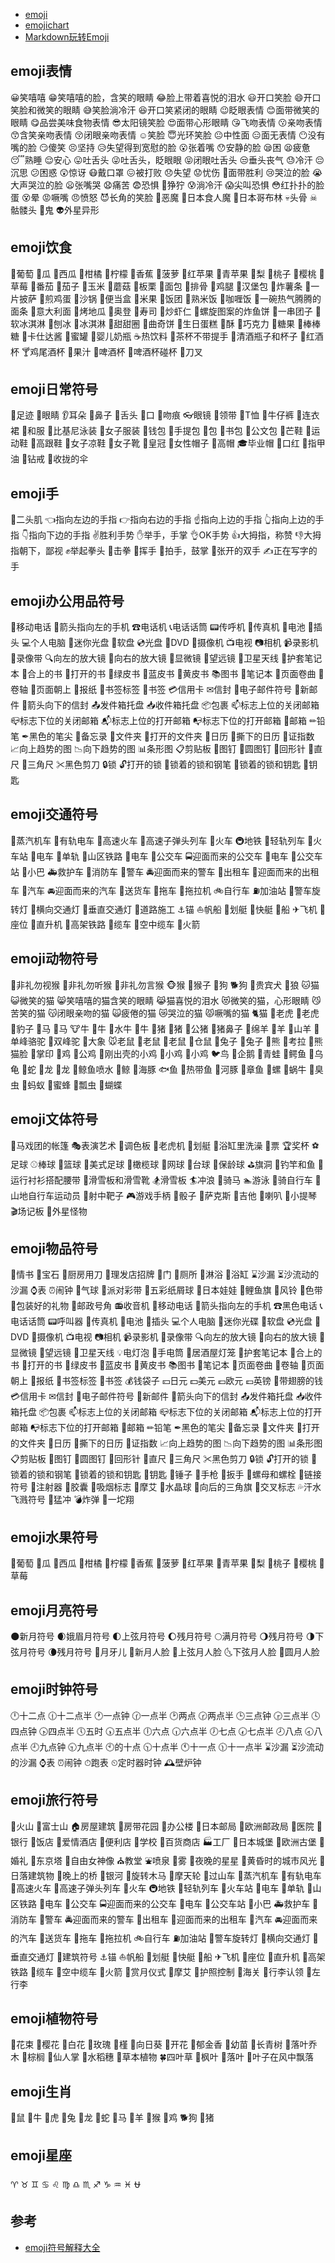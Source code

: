 + [emoji](http://emojihomepage.com)
+ [emojichart](https://www.webpagefx.com/tools/emoji-cheat-sheet/)
+ [Markdown玩转Emoji](https://www.jianshu.com/p/e66c9a26a5d5)

## emoji表情
😀笑嘻嘻
😁笑嘻嘻的脸，含笑的眼睛
😂脸上带着喜悦的泪水
😃开口笑脸
😄开口笑脸和微笑的眼睛
😅笑脸淌冷汗
😆开口笑紧闭的眼睛
😉眨眼表情
😊面带微笑的眼睛
😋品尝美味食物表情
😎太阳镜笑脸
😍面带心形眼睛
😘飞吻表情
😗亲吻表情
😙含笑亲吻表情
😚闭眼亲吻表情
☺笑脸
😇光环笑脸
😐中性面
😑面无表情
😶没有嘴的脸
😏傻笑
😣坚持
😥失望得到宽慰的脸
😮张着嘴
😯安静的脸
😪困
😫疲惫
😴熟睡
😌安心
😛吐舌头
😜吐舌头，眨眼眼
😝闭眼吐舌头
😒垂头丧气
😓冷汗
😔沉思
😕困惑
😲惊讶
😷戴口罩
😖被打败
😞失望
😟忧伤
😤面带胜利
😢哭泣的脸
😭大声哭泣的脸
😦张嘴哭
😧痛苦
😨恐惧
😬狰狞
😰淌冷汗
😱尖叫恐惧
😳红扑扑的脸蛋
😵晕
😡噘嘴
😠愤怒
😈长角的笑脸
👿恶魔
👹日本食人魔
👺日本哥布林
💀头骨
☠骷髅头
👻鬼
👽外星异形

## emoji饮食
🍇葡萄
🍈瓜
🍉西瓜
🍊柑橘
🍋柠檬
🍌香蕉
🍍菠萝
🍎红苹果
🍏青苹果
🍐梨
🍑桃子
🍒樱桃
🍓草莓
🍅番茄
🍆茄子
🌽玉米
🍄蘑菇
🌰板栗
🍞面包
🍖排骨
🍗鸡腿
🍔汉堡包
🍟炸薯条
🍕一片披萨
🍳煎鸡蛋
🍲沙锅
🍱便当盒
🍘米果
🍙饭团
🍚熟米饭
🍛咖喱饭
🍜一碗热气腾腾的面条
🍝意大利面
🍠烤地瓜
🍢奥登
🍣寿司
🍤炒虾仁
🍥螺旋图案的炸鱼饼
🍡一串团子
🍦软冰淇淋
🍧刨冰
🍨冰淇淋
🍩甜甜圈
🍪曲奇饼
🎂生日蛋糕
🍰酥
🍫巧克力
🍬糖果
🍭棒棒糖
🍮卡仕达酱
🍯蜜罐
🍼婴儿奶瓶
☕热饮料
🍵茶杯不带提手
🍶清酒瓶子和杯子
🍷红酒杯
🍸鸡尾酒杯
🍹果汁
🍺啤酒杯
🍻啤酒杯碰杯
🍴刀叉

## emoji日常符号
👣足迹
👀眼睛
👂耳朵
👃鼻子
👅舌头
👄口
💋吻痕
👓眼镜
👔领带
👕T恤
👖牛仔裤
👗连衣裙
👘和服
👙比基尼泳装
👚女子服装
👛钱包
👜手提包
👝包
🎒书包
💼公文包
👞芒鞋
👟运动鞋
👠高跟鞋
👡女子凉鞋
👢女子靴
👑皇冠
👒女性帽子
🎩高帽
🎓毕业帽
💄口红
💅指甲油
💍钻戒
🌂收拢的伞

## emoji手
💪二头肌
👈指向左边的手指
👉指向右边的手指
☝指向上边的手指
👆指向上边的手指
👇指向下边的手指
✌胜利手势
✋举手，手掌
👌OK手势
👍大拇指，称赞
👎大拇指朝下，鄙视
✊举起拳头
👊击拳
👋挥手
👏拍手，鼓掌
👐张开的双手
✍正在写字的手

## emoji办公用品符号
📱移动电话
📲箭头指向左的手机
☎电话机
📞电话话筒
📟传呼机
📠传真机
🔋电池
🔌插头
💻个人电脑
💽迷你光盘
💾软盘
💿光盘
📀DVD
🎥摄像机
📺电视
📷相机
📹录影机
📼录像带
🔍向左的放大镜
🔎向右的放大镜
🔬显微镜
🔭望远镜
📡卫星天线
📔护套笔记本
📕合上的书
📖打开的书
📗绿皮书
📘蓝皮书
📙黄皮书
📚图书
📓笔记本
📃页面卷曲
📜卷轴
📄页面朝上
📰报纸
📑书签标签
🔖书签
💳信用卡
✉信封
📧电子邮件符号
📨新邮件
📩箭头向下的信封
📤发件箱托盘
📥收件箱托盘
📦包裹
📫标志上位的关闭邮箱
📪标志下位的关闭邮箱
📬标志上位的打开邮箱
📭标志下位的打开邮箱
📮邮箱
✏铅笔
✒黑色的笔尖
📝备忘录
📁文件夹
📂打开的文件夹
📅日历
📆撕下的日历
📇证指数
📈向上趋势的图
📉向下趋势的图
📊条形图
📋剪贴板
📌图钉
📍圆图钉
📎回形针
📏直尺
📐三角尺
✂黑色剪刀
🔒锁
🔓打开的锁
🔏锁着的锁和钢笔
🔐锁着的锁和钥匙
🔑钥匙

## emoji交通符号
🚂蒸汽机车
🚃有轨电车
🚄高速火车
🚅高速子弹头列车
🚆火车
🚇地铁
🚈轻轨列车
🚉火车站
🚊电车
🚝单轨
🚞山区铁路
🚋电车
🚌公交车
🚍迎面而来的公交车
🚎电车
🚏公交车站
🚐小巴
🚑救护车
🚒消防车
🚓警车
🚔迎面而来的警车
🚕出租车
🚖迎面而来的出租车
🚗汽车
🚘迎面而来的汽车
🚚送货车
🚛拖车
🚜拖拉机
🚲自行车
⛽加油站
🚨警车旋转灯
🚥横向交通灯
🚦垂直交通灯
🚧道路施工
⚓锚
⛵帆船
🚣划艇
🚤快艇
🚢船
✈飞机
💺座位
🚁直升机
🚟高架铁路
🚠缆车
🚡空中缆车
🚀火箭

## emoji动物符号
🙈非礼勿视猴
🙉非礼勿听猴
🙊非礼勿言猴
🐵猴
🐒猴子
🐶狗
🐕狗
🐩贵宾犬
🐺狼
🐱猫
😺微笑的猫
😸笑嘻嘻的猫含笑的眼睛
😹猫喜悦的泪水
😻微笑的猫，心形眼睛
😼苦笑的猫
😽闭眼亲吻的猫
🙀疲倦的猫
😿哭泣的猫
😾噘嘴的猫
🐈猫
🐯老虎
🐅老虎
🐆豹子
🐴马
🐎马
🐮牛
🐂牛
🐃水牛
🐄牛
🐷猪
🐖猪
🐗公猪
🐽猪鼻子
🐏绵羊
🐑羊
🐐山羊
🐪单峰骆驼
🐫双峰驼
🐘大象
🐭老鼠
🐁老鼠
🐀老鼠
🐹仓鼠
🐰兔子
🐇兔子
🐻熊
🐨考拉
🐼熊猫脸
🐾掌印
🐔鸡
🐓公鸡
🐣刚出壳的小鸡
🐤小鸡
🐥小鸡
🐦鸟
🐧企鹅
🐸青蛙
🐊鳄鱼
🐢乌龟
🐍蛇
🐲龙
🐉龙
🐳鲸鱼喷水
🐋鲸
🐬海豚
🐟鱼
🐠热带鱼
🐡河豚
🐙章鱼
🐚螺
🐌蜗牛
🐛臭虫
🐜蚂蚁
🐝蜜蜂
🐞瓢虫
🦋蝴蝶

## emoji文体符号
🎪马戏团的帐篷
🎭表演艺术
🎨调色板
🎰老虎机
🚣划艇
🛀浴缸里洗澡
🎫票
🏆奖杯
⚽足球
⚾棒球
🏀篮球
🏈美式足球
🏉橄榄球
🎾网球
🎱台球
🎳保龄球
⛳旗洞
🎣钓竿和鱼
🎽运行衬衫搭配腰带
🎿滑雪板和滑雪靴
🏂滑雪板
🏄冲浪
🏇骑马
🏊游泳
🚴骑自行车
🚵山地自行车运动员
🎯射中靶子
🎮游戏手柄
🎲骰子
🎷萨克斯
🎸吉他
🎺喇叭
🎻小提琴
🎬场记板
👾外星怪物

## emoji物品符号
💌情书
💎宝石
🔪厨房用刀
💈理发店招牌
🚪门
🚽厕所
🚿淋浴
🛁浴缸
⌛沙漏
⏳沙流动的沙漏
⌚表
⏰闹钟
🎈气球
🎉派对彩带
🎊五彩纸屑球
🎎日本娃娃
🎏鲤鱼旗
🎐风铃
🎀色带
🎁包装好的礼物
📯邮政号角
📻收音机
📱移动电话
📲箭头指向左的手机
☎黑色电话
📞电话话筒
📟呼叫器
📠传真机
🔋电池
🔌插头
💻个人电脑
💽迷你光碟
💾软盘
💿光盘
📀DVD
🎥摄像机
📺电视
📷相机
📹录影机
📼录像带
🔍向左的放大镜
🔎向右的放大镜
🔬显微镜
🔭望远镜
📡卫星天线
💡电灯泡
🔦手电筒
🏮居酒屋灯笼
📔护套笔记本
📕合上的书
📖打开的书
📗绿皮书
📘蓝皮书
📙黄皮书
📚图书
📓笔记本
📃页面卷曲
📜卷轴
📄页面朝上
📰报纸
📑书签标签
🔖书签
💰钱袋子
💴日元
💵美元
💶欧元
💷英镑
💸带翅膀的钱
💳信用卡
✉信封
📧电子邮件符号
📨新邮件
📩箭头向下的信封
📤发件箱托盘
📥收件箱托盘
📦包裹
📫标志上位的关闭邮箱
📪标志下位的关闭邮箱
📬标志上位的打开邮箱
📭标志下位的打开邮箱
📮邮箱
✏铅笔
✒黑色的笔尖
📝备忘录
📁文件夹
📂打开的文件夹
📅日历
📆撕下的日历
📇证指数
📈向上趋势的图
📉向下趋势的图
📊条形图
📋剪贴板
📌图钉
📍圆图钉
📎回形针
📏直尺
📐三角尺
✂黑色剪刀
🔒锁
🔓打开的锁
🔏锁着的锁和钢笔
🔐锁着的锁和钥匙
🔑钥匙
🔨锤子
🔫手枪
🔧扳手
🔩螺母和螺栓
🔗链接符号
💉注射器
💊胶囊
🚬吸烟标志
🗿摩艾
🔮水晶球
🚩向后的三角旗
🎌交叉标志
💦汗水飞溅符号
💨猛冲
💣炸弹
💩一坨翔

## emoji水果符号
🍇葡萄
🍈瓜
🍉西瓜
🍊柑橘
🍋柠檬
🍌香蕉
🍍菠萝
🍎红苹果
🍏青苹果
🍐梨
🍑桃子
🍒樱桃
🍓草莓

## emoji月亮符号
🌑新月符号
🌒娥眉月符号
🌓上弦月符号
🌔残月符号
🌕满月符号
🌖残月符号
🌗下弦月符号
🌘残月符号
🌙月牙儿
🌚新月人脸
🌛上弦月人脸
🌜下弦月人脸
🌝圆月人脸

## emoji时钟符号
🕛十二点
🕧十二点半
🕐一点钟
🕜一点半
🕑两点
🕝两点半
🕒三点钟
🕞三点半
🕓四点钟
🕟四点半
🕔五时
🕠五点半
🕕六点
🕡六点半
🕖七点
🕢七点半
🕗八点
🕣八点半
🕘九点钟
🕤九点半
🕙的十点
🕥十点半
🕚十一点
🕦十一点半
⌛沙漏
⏳沙流动的沙漏
⌚表
⏰闹钟
⏱跑表
⏲定时器时钟
🕰壁炉钟

## emoji旅行符号
🌋火山
🗻富士山
🏠房屋建筑
🏡房带花园
🏢办公楼
🏣日本邮局
🏤欧洲邮政局
🏥医院
🏦银行
🏨饭店
🏩爱情酒店
🏪便利店
🏫学校
🏬百货商店
🏭工厂
🏯日本城堡
🏰欧洲古堡
💒婚礼
🗼东京塔
🗽自由女神像
⛪教堂
⛲喷泉
🌁雾
🌃夜晚的星星
🌆黄昏时的城市风光
🌇日落建筑物
🌉晚上的桥
🌌银河
🎠旋转木马
🎡摩天轮
🎢过山车
🚂蒸汽机车
🚃有轨电车
🚄高速火车
🚅高速子弹头列车
🚆火车
🚇地铁
🚈轻轨列车
🚉火车站
🚊电车
🚝单轨
🚞山区铁路
🚋电车
🚌公交车
🚍迎面而来的公交车
🚎电车
🚏公交车站
🚐小巴
🚑救护车
🚒消防车
🚓警车
🚔迎面而来的警车
🚕出租车
🚖迎面而来的出租车
🚗汽车
🚘迎面而来的汽车
🚚送货车
🚛拖车
🚜拖拉机
🚲自行车
⛽加油站
🚨警车旋转灯
🚥横向交通灯
🚦垂直交通灯
🚧建筑符号
⚓锚
⛵帆船
🚣划艇
🚤快艇
🚢船
✈飞机
💺座位
🚁直升机
🚟高架铁路
🚠缆车
🚡空中缆车
🚀火箭
🎑赏月仪式
🗿摩艾
🛂护照控制
🛃海关
🛄行李认领
🛅左行李

## emoji植物符号
💐花束
🌸樱花
💮白花
🌹玫瑰
🌺槿
🌻向日葵
🌼开花
🌷郁金香
🌱幼苗
🌲长青树
🌳落叶乔木
🌴棕榈
🌵仙人掌
🌾水稻穗
🌿草本植物
🍀四叶草
🍁枫叶
🍂落叶
🍃叶子在风中飘落

## emoji生肖
🐁鼠
🐂牛
🐅虎
🐇兔
🐉龙
🐍蛇
🐎马
🐐羊
🐒猴
🐓鸡
🐕狗
🐖猪

## emoji星座
♈
♉
♊
♋
♌
♍
♎
♏
♐
♑
♒
♓
⛎

## 参考
+ [emoji符号解释大全](https://tieba.baidu.com/p/5590034248?pn=3)
